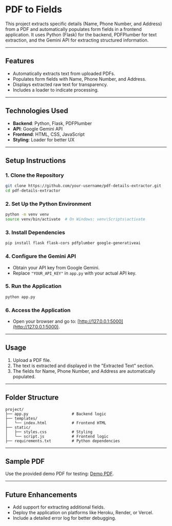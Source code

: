 # **PDF to Fields**

This project extracts specific details (Name, Phone Number, and Address) from a PDF and automatically populates form fields in a frontend application. It uses Python (Flask) for the backend, PDFPlumber for text extraction, and the Gemini API for extracting structured information.

---

## **Features**
- Automatically extracts text from uploaded PDFs.
- Populates form fields with Name, Phone Number, and Address.
- Displays extracted raw text for transparency.
- Includes a loader to indicate processing.

---

## **Technologies Used**
- **Backend**: Python, Flask, PDFPlumber
- **API**: Google Gemini API
- **Frontend**: HTML, CSS, JavaScript
- **Styling**: Loader for better UX

---

## **Setup Instructions**

### 1. **Clone the Repository**
```bash
git clone https://github.com/your-username/pdf-details-extractor.git
cd pdf-details-extractor
```

### 2. **Set Up the Python Environment**
```bash
python -m venv venv
source venv/bin/activate  # On Windows: venv\Scripts\activate
```

### 3. **Install Dependencies**
```bash
pip install flask flask-cors pdfplumber google-generativeai
```

### 4. **Configure the Gemini API**
- Obtain your API key from Google Gemini.
- Replace `"YOUR_API_KEY"` in `app.py` with your actual API key.

### 5. **Run the Application**
```bash
python app.py
```

### 6. **Access the Application**
- Open your browser and go to: [http://127.0.0.1:5000](http://127.0.0.1:5000).

---

## **Usage**
1. Upload a PDF file.
2. The text is extracted and displayed in the "Extracted Text" section.
3. The fields for Name, Phone Number, and Address are automatically populated.

---

## **Folder Structure**
```
project/
├── app.py                   # Backend logic
├── templates/
│   └── index.html           # Frontend HTML
├── static/
│   ├── styles.css           # Styling
│   └── script.js            # Frontend logic
├── requirements.txt         # Python dependencies
```

---

## **Sample PDF**
Use the provided demo PDF for testing: [Demo PDF](https://drive.google.com/file/d/1WTCFX4gTCwLNfsiWQyxLWyVdABQ3ko7T/view?usp=sharing).

---

## **Future Enhancements**
- Add support for extracting additional fields.
- Deploy the application on platforms like Heroku, Render, or Vercel.
- Include a detailed error log for better debugging.

